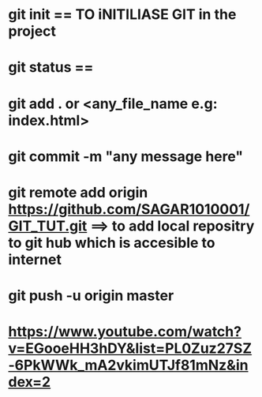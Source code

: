 # git init == TO iNITILIASE GIT in the project

# git status == 

# git add . or <any_file_name e.g: index.html>


# git commit -m "any message here"

# git remote add origin https://github.com/SAGAR1010001/GIT_TUT.git ==> to add local repositry to git hub which is accesible to internet

# git push -u origin master


# https://www.youtube.com/watch?v=EGooeHH3hDY&list=PL0Zuz27SZ-6PkWWk_mA2vkimUTJf81mNz&index=2